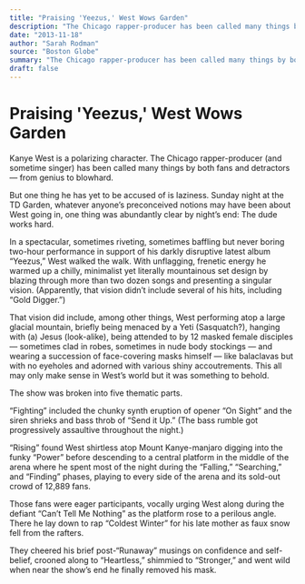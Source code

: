 ```yaml
---
title: "Praising 'Yeezus,' West Wows Garden"
description: "The Chicago rapper-producer has been called many things by both fans and detractors — from genius to blowhard. But one thing he has yet to be accused of is laziness. In a spectacular, sometimes riveti..."
date: "2013-11-18"
author: "Sarah Rodman"
source: "Boston Globe"
summary: "The Chicago rapper-producer has been called many things by both fans and detractors — from genius to blowhard. But one thing he has yet to be accused of is laziness. In a spectacular, sometimes riveting, sometimes baffling but never boring two-hour performance in support of his darkly disruptive latest album “Yeezus,” West walked the walk."
draft: false
---
```


# Praising 'Yeezus,' West Wows Garden

Kanye West is a polarizing character. The Chicago rapper-producer (and sometime singer) has been called many things by both fans and detractors — from genius to blowhard.

But one thing he has yet to be accused of is laziness. Sunday night at the TD Garden, whatever anyone’s preconceived notions may have been about West going in, one thing was abundantly clear by night’s end: The dude works hard.

In a spectacular, sometimes riveting, sometimes baffling but never boring two-hour performance in support of his darkly disruptive latest album “Yeezus,” West walked the walk. With unflagging, frenetic energy he warmed up a chilly, minimalist yet literally mountainous set design by blazing through more than two dozen songs and presenting a singular vision. (Apparently, that vision didn’t include several of his hits, including “Gold Digger.”)

That vision did include, among other things, West performing atop a large glacial mountain, briefly being menaced by a Yeti (Sasquatch?), hanging with (a) Jesus (look-alike), being attended to by 12 masked female disciples — sometimes clad in robes, sometimes in nude body stockings — and wearing a succession of face-covering masks himself — like balaclavas but with no eyeholes and adorned with various shiny accoutrements. This all may only make sense in West’s world but it was something to behold.

The show was broken into five thematic parts.

“Fighting” included the chunky synth eruption of opener “On Sight” and the siren shrieks and bass throb of “Send it Up.” (The bass rumble got progressively assaultive throughout the night.)

“Rising” found West shirtless atop Mount Kanye-manjaro digging into the funky “Power” before descending to a central platform in the middle of the arena where he spent most of the night during the “Falling,” “Searching,” and “Finding” phases, playing to every side of the arena and its sold-out crowd of 12,889 fans.

Those fans were eager participants, vocally urging West along during the defiant “Can’t Tell Me Nothing” as the platform rose to a perilous angle. There he lay down to rap “Coldest Winter” for his late mother as faux snow fell from the rafters.

They cheered his brief post-“Runaway” musings on confidence and self-belief, crooned along to “Heartless,” shimmied to “Stronger,” and went wild when near the show’s end he finally removed his mask.
